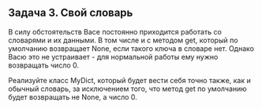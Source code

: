 ## Задача 3. Свой словарь
В силу обстоятельств Васе постоянно приходится работать со словарями и их данными. В том числе и с методом get, который по умолчанию возвращает None, если такого ключа в словаре нет. Однако Васю это не устраивает - для нормальной работы ему нужно возвращать число 0.

Реализуйте класс MyDict, который будет вести себя точно также, как и обычный словарь, за исключением того, что метод get по умолчанию будет возвращать не None, а число 0.


